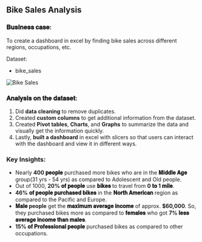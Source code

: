## Bike Sales Analysis

### 𝐁𝐮𝐬𝐢𝐧𝐞𝐬𝐬 𝐜𝐚𝐬𝐞:

To create a dashboard in excel by finding bike sales across different regions, occupations, etc.

Dataset:
- bike_sales

![Bike Sales](../imgs/bike_sales.jpg)

### 𝐀𝐧𝐚𝐥𝐲𝐬𝐢𝐬 𝐨𝐧 𝐭𝐡𝐞 𝐝𝐚𝐭𝐚𝐬𝐞𝐭:

1. Did **data cleaning** to remove duplicates.
2. Created **custom columns** to get additional information from the dataset.
3. Created **Pivot tables**, **Charts**, and **Graphs** to summarize the data and visually get the information quickly.
4. Lastly, **built a dashboard** in excel with slicers so that users can interact with the dashboard and view it in different ways.

### **Key Insights**:
- Nearly **400 𝐩𝐞𝐨𝐩𝐥𝐞** purchased more bikes who are in the **𝐌𝐢𝐝𝐝𝐥𝐞 𝐀𝐠𝐞** group(31 yrs - 54 yrs) as compared to Adolescent and Old people.
- Out of 1000, **20% 𝐨𝐟 𝐩𝐞𝐨𝐩𝐥𝐞** use **𝐛𝐢𝐤𝐞𝐬** to travel from **0 𝐭𝐨 1 𝐦𝐢𝐥𝐞**.
- **46% 𝐨𝐟 𝐩𝐞𝐨𝐩𝐥𝐞 𝐩𝐮𝐫𝐜𝐡𝐚𝐬𝐞𝐝 𝐛𝐢𝐤𝐞𝐬** in the **𝐍𝐨𝐫𝐭𝐡 𝐀𝐦𝐞𝐫𝐢𝐜𝐚𝐧** region as compared to the Pacific and Europe.
- **𝐌𝐚𝐥𝐞 people** get the **𝐦𝐚𝐱𝐢𝐦𝐮𝐦 𝐚𝐯𝐞𝐫𝐚𝐠𝐞 𝐢𝐧𝐜𝐨𝐦𝐞** of approx. **$60,000**. So, they purchased bikes more as compared to **𝐟𝐞𝐦𝐚𝐥𝐞𝐬** who got **7% 𝐥𝐞𝐬𝐬 𝐚𝐯𝐞𝐫𝐚𝐠𝐞 𝐢𝐧𝐜𝐨𝐦𝐞 𝐭𝐡𝐚𝐧 𝐦𝐚𝐥𝐞𝐬**.
- **15% 𝐨𝐟 𝐏𝐫𝐨𝐟𝐞𝐬𝐬𝐢𝐨𝐧𝐚𝐥 𝐩𝐞𝐨𝐩𝐥𝐞** purchased bikes as compared to other occupations.

